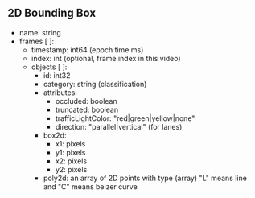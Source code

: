 ## 2D Bounding Box

- name: string
- frames [ ]:
    - timestamp: int64 (epoch time ms)
    - index: int (optional, frame index in this video)
    - objects [ ]:
        - id: int32
        - category: string (classification)
        - attributes:
            - occluded: boolean
            - truncated: boolean
            - trafficLightColor: "red|green|yellow|none"
            - direction: "parallel|vertical" (for lanes)
        - box2d:
            - x1: pixels
            - y1: pixels
            - x2: pixels
            - y2: pixels
        - poly2d: an array of 2D points with type (array)
                  "L" means line and "C" means beizer curve